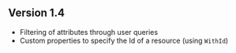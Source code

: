 ## Version 1.4

- Filtering of attributes through user queries
- Custom properties to specify the Id of a resource (using `WithId`)
